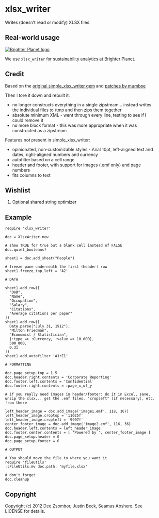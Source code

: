 # xlsx_writer

Writes (doesn't read or modify) XLSX files.

## Real-world usage

<p><a href="http://brighterplanet.com"><img src="https://s3.amazonaws.com/static.brighterplanet.com/assets/logos/flush-left/inline/green/rasterized/brighter_planet-160-transparent.png" alt="Brighter Planet logo"/></a></p>

We use `xlsx_writer` for [sustainability analytics at Brighter Planet](http://brighterplanet.com/case_studies).

## Credit

Based on the [original simple\_xlsx\_writer gem](https://github.com/harvesthq/simple_xlsx_writer) and [patches by mumboe](https://github.com/mumboe/simple_xlsx_writer)

Then I tore it down and rebuilt it:

* no longer constructs everything in a single zipstream... instead writes the individual files to /tmp and then zips them together
* absolute minimum XML - went through every line, testing to see if I could remove it
* no more block format - this was more appropriate when it was constructed as a zipstream

Features not present in simple_xlsx_writer:

* opinionated, non-customizable styles - Arial 10pt, left-aligned text and dates, right-aligned numbers and currency
* autofilter based on a cell range
* header and footer, with support for images (.emf only) and page numbers
* fits columns to text

## Wishlist

1. Optional shared string optimizer

## Example

    require 'xlsx_writer'
    
    doc = XlsxWriter.new

    # show TRUE for true but a blank cell instead of FALSE
    doc.quiet_booleans!
    
    sheet1 = doc.add_sheet("People")

    # freeze pane underneath the first (header) row
    sheet1.freeze_top_left = 'A2'
    
    # DATA
    
    sheet1.add_row([
      "DoB",
      "Name",
      "Occupation",
      "Salary",
      "Citations",
      "Average citations per paper"
    ])
    sheet1.add_row([
      Date.parse("July 31, 1912"), 
      "Milton Friedman",
      "Economist / Statistician",
      {:type => :Currency, :value => 10_000},
      500_000,
      0.31
    ])
    sheet1.add_autofilter 'A1:E1'

    # FORMATTING

    doc.page_setup.top = 1.5
    doc.header.right.contents = 'Corporate Reporting'
    doc.footer.left.contents = 'Confidential'
    doc.footer.right.contents = :page_x_of_y
    
    # if you really need images in header/footer: do it in Excel, save, unzip the xlsx... get the .emf files, "cropleft" (if necessary), etc. from there

    left_header_image = doc.add_image('image1.emf', 118, 107)
    left_header_image.croptop = '11025f'
    left_header_image.cropleft = '9997f'
    center_footer_image = doc.add_image('image2.emf', 116, 36)
    doc.header.left.contents = left_header_image
    doc.footer.center.contents = [ 'Powered by ', center_footer_image ]
    doc.page_setup.header = 0
    doc.page_setup.footer = 0

    # OUTPUT

    # You should move the file to where you want it
    require 'fileutils'
    ::FileUtils.mv doc.path, 'myfile.xlsx'

    # don't forget
    doc.cleanup

## Copyright

Copyright (c) 2012 Dee Zsombor, Justin Beck, Seamus Abshere. See LICENSE for details.
